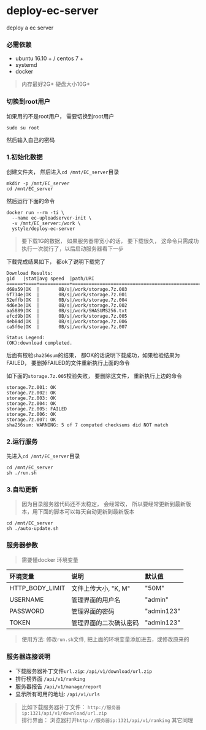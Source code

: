 # deploy-ec-server
deploy a ec server

### 必需依赖
- ubuntu 16.10 + / centos 7 +
- systemd
- docker 
>内存最好2G+ 硬盘大小10G+


### 切换到root用户
如果用的不是root用户， 需要切换到root用户
```shell
sudo su root
```
然后输入自己的密码

### 1.初始化数据
创建文件夹， 然后进入`cd /mnt/EC_server`目录
```shell
mkdir -p /mnt/EC_server
cd /mnt/EC_server
```
然后运行下面的命令
```shell
docker run --rm -ti \
  --name ec-uploadserver-init \
  -v /mnt/EC_server:/work \
  ystyle/deploy-ec-server
```
> 要下载1G的数据， 如果服务器带宽小的话， 要下载很久， 这命令只需成功执行一次就行了，以后启动服务器看下一步

下载完成结果如下， 都ok了说明下载完了
```shell
Download Results:
gid   |stat|avg speed  |path/URI
======+====+===========+=======================================================
d68a59|OK  |       0B/s|/work/storage.7z.003
6f734e|OK  |       0B/s|/work/storage.7z.001
52effb|OK  |       0B/s|/work/storage.7z.004
4d6e3e|OK  |       0B/s|/work/storage.7z.002
aa5889|OK  |       0B/s|/work/SHASUMS256.txt
efcd9b|OK  |       0B/s|/work/storage.7z.005
4eb84d|OK  |       0B/s|/work/storage.7z.006
ca5f6e|OK  |       0B/s|/work/storage.7z.007

Status Legend:
(OK):download completed.
```
后面有校验`sha256sum`的结果， 都OK的话说明下载成功，如果检验结果为FAILED， 要删掉FAILED的文件重新执行上面的命令

如下面的`storage.7z.005`校验失败， 要删除这文件， 重新执行上边的命令
```shell
storage.7z.001: OK
storage.7z.002: OK
storage.7z.003: OK
storage.7z.004: OK
storage.7z.005: FAILED
storage.7z.006: OK
storage.7z.007: OK
sha256sum: WARNING: 5 of 7 computed checksums did NOT match
```

### 2.运行服务
先进入`cd /mnt/EC_server`目录
```
cd /mnt/EC_server
sh ./run.sh
```

### 3.自动更新
>因为目录服务器代码还不太稳定， 会经常改， 所以要经常更新到最新版本，用下面的脚本可以每天自动更新到最新版本
```shell
cd /mnt/EC_server
sh ./auto-update.sh
```

### 服务器参数
> 需要懂docker 环境变量

环境变量|说明|默认值
:---|:----------|:-----
HTTP_BODY_LIMIT|文件上传大小, "K, M"|"50M"
USERNAME|管理界面的用户名| "admin"
PASSWORD|管理界面的密码| "admin123"
TOKEN|管理界面的二次确认密码| "admin123"

>使用方法: 修改`run.sh`文件, 把上面的环境变量添加进去，或修改原来的

### 服务器连接说明
- 下载服务器补丁文件`url.zip`:  `/api/v1/download/url.zip`
- 排行榜界面 `/api/v1/ranking`
- 服务器报告 `/api/v1/manage/report`
- 显示所有可用的地址:  `/api/v1/urls`

>比如下载服务器补丁文件： `http://服务器ip:1321/api/v1/download/url.zip`  
>排行界面： 浏览器打开`http://服务器ip:1321/api/v1/ranking` 其它同理 